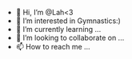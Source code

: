 - 👋 Hi, I’m @Lah<3
- 👀 I’m interested in Gymnastics:)
- 🌱 I’m currently learning ...
- 💞️ I’m looking to collaborate on ...
- 📫 How to reach me ...

<!---
Lahhhhhh/Lahhhhhh is a ✨ special ✨ repository because its `README.md` (this file) appears on your GitHub profile.
You can click the Preview link to take a look at your changes.
--->

